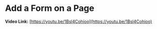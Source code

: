# Add a Form on a Page

**Video Link:** [https://youtu.be/1Bsl4Cohioo](https://youtu.be/1Bsl4Cohioo)


